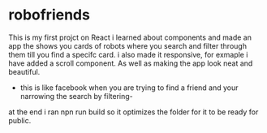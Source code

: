 # robofriends
This is my first projct on React
i learned about components and made an app the shows you cards of robots where you search and filter through them till you find a specifc card. i also made it responsive, for exmaple i have added a scroll component. As well as making the app look neat and beautiful.

- this is like facebook when you are trying to find a friend and your narrowing the search by filtering-

at the end i ran npn run build so it optimizes the folder for it to be ready for public.